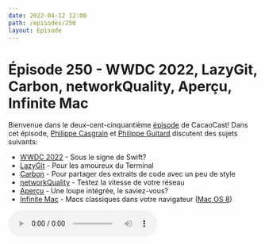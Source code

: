 ```yaml
---
date: 2022-04-12 12:00
path: /episodes/250
layout: Episode
---
```

# Épisode 250 - WWDC 2022, LazyGit, Carbon, networkQuality, Aperçu, Infinite Mac
<p>Bienvenue dans le deux-cent-cinquanti&egrave;me&nbsp;<a href="https://cacaocast.com/media/cacaocast_250.mp3" title="CacaoCast Episode 250">épisode</a> de CacaoCast! Dans cet épisode, <a href="http://www.twitter.com/philippec" title="Philippe Casgrain sur Twitter">Philippe Casgrain</a> et <a href="http://www.twitter.com/cacaocast" title="Philippe Guitard sur Twitter">Philippe Guitard</a> discutent des sujets suivants:</p>
<ul>
<li><a href="https://developer.apple.com/wwdc22/" title="WWDC 2022">WWDC 2022</a> - Sous le signe de Swift?</li>
<li><a href="https://github.com/jesseduffield/lazygit" title="LazyGit">LazyGit</a> - Pour les amoureux du Terminal</li>
<li><a href="https://carbon.now.sh" title="Carbon">Carbon</a> - Pour partager des extraits de code avec un peu de style</li>
<li><a href="https://twitter.com/lukeholder/status/1512243710096191489" title="networkQuality">networkQuality</a> - Testez la vitesse de votre réseau</li>
<li><a href="https://mobile.twitter.com/codepo8/status/1511650091425222657" title="Aperçu">Aperçu</a> - Une loupe intégrée, le saviez-vous?</li>
<li><a href="https://system7.app" title="Infinite Mac">Infinite Mac</a> - Macs classiques dans votre navigateur (<a href="https://macos8.app" title="Mac OS 8">Mac OS 8</a>)</li>
</ul>
<p><audio controls><source src="https://cacaocast.com/media/cacaocast_250.mp3" type="audio/mpeg"><source src="https://cacaocast.com/media/cacaocast_250.mp3" type="audio/mp4">Votre navigateur ne supporte pas l'élément audio / Your browser does not support the audio element.</audio></p>
